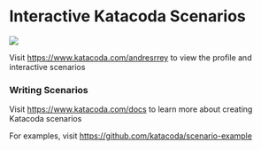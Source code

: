 # Interactive Katacoda Scenarios

[![](http://shields.katacoda.com/katacoda/andresrrey/count.svg)](https://www.katacoda.com/andresrrey "Get your profile on Katacoda.com")

Visit https://www.katacoda.com/andresrrey to view the profile and interactive scenarios

### Writing Scenarios
Visit https://www.katacoda.com/docs to learn more about creating Katacoda scenarios

For examples, visit https://github.com/katacoda/scenario-example
